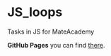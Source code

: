 # JS_loops
Tasks in JS for MateAcademy

**GitHub Pages** you can find [there](https://platoniux.github.io/JS_loops/ "GitHub Pages for this repo").
